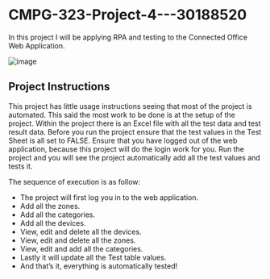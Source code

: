 # CMPG-323-Project-4---30188520
In this project I will be applying RPA and testing to the Connected Office Web Application. 

![image](https://user-images.githubusercontent.com/88189130/198038702-47192d2c-ca39-40af-a0bd-a11a00bc36f8.png)


## Project Instructions

This project has little usage instructions seeing that most of the project is automated. This said the most work to be done is at the setup of the project. 
Within the project there is an Excel file with all the test data and test result data. Before you run the project ensure that the test values in the Test Sheet is all set to FALSE.
Ensure that you have logged out of the web application, because this project will do the login work for you. 
Run the project and you will see the project automatically add all the test values and tests it. 


The sequence of execution is as follow:
-	The project will first log you in to the web application.
-	Add all the zones.
-	Add all the categories.
-	Add all the devices.
-	View, edit and delete all the devices.
-	View, edit and delete all the zones.
-	View, edit and add all the categories.
-	Lastly it will update all the Test table values.
-	And that’s it, everything is automatically tested!


